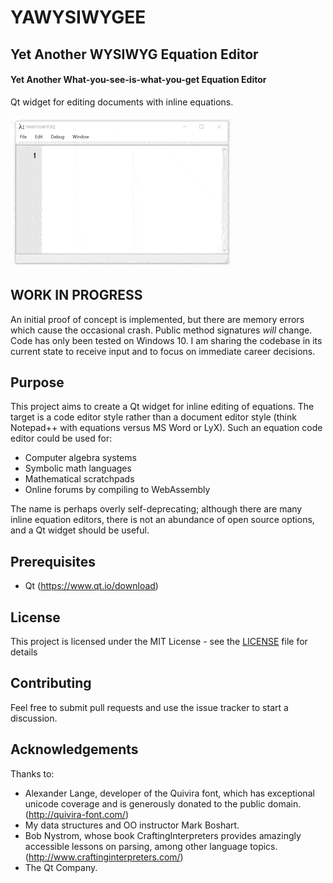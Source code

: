 # YAWYSIWYGEE
## Yet Another WYSIWYG Equation Editor
#### Yet Another What-you-see-is-what-you-get Equation Editor

Qt widget for editing documents with inline equations.

![alt text](demo.gif?raw=true "YAWYSIWGEE")

## WORK IN PROGRESS

An initial proof of concept is implemented, but there are memory errors which cause the occasional crash. Public method signatures <i>will</i> change. Code has only been tested on Windows 10. I am sharing the codebase in its current state to receive input and to focus on immediate career decisions.

## Purpose

This project aims to create a Qt widget for inline editing of equations. The target is a code editor style rather than a document editor style (think Notepad++ with equations versus MS Word or LyX). Such an equation code editor could be used for:

* Computer algebra systems
* Symbolic math languages
* Mathematical scratchpads
* Online forums by compiling to WebAssembly

The name is perhaps overly self-deprecating; although there are many inline equation editors, there is not an abundance of open source options, and a Qt widget should be useful.

## Prerequisites

* Qt (https://www.qt.io/download)

## License

This project is licensed under the MIT License - see the [LICENSE](LICENSE) file for details

## Contributing

Feel free to submit pull requests and use the issue tracker to start a discussion.

## Acknowledgements

Thanks to:
* Alexander Lange, developer of the Quivira font, which has exceptional unicode coverage and is generously donated to the public domain. (http://quivira-font.com/)
* My data structures and OO instructor Mark Boshart.
* Bob Nystrom, whose book CraftingInterpreters provides amazingly accessible lessons on parsing, among other language topics. (http://www.craftinginterpreters.com/)
* The Qt Company.
